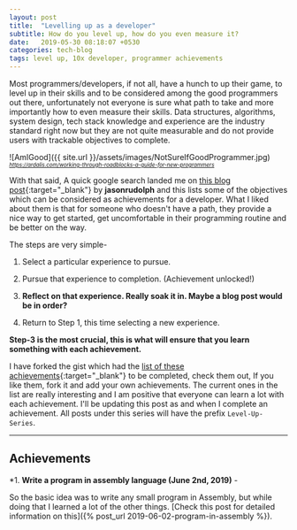 ```yaml
---
layout: post
title:  "Levelling up as a developer"
subtitle: How do you level up, how do you even measure it?
date:   2019-05-30 08:18:07 +0530
categories: tech-blog
tags: level up, 10x developer, programmer achievements
---
```

Most programmers/developers, if not all, have a hunch to up their game, to level up in their skills and to be considered among the good programmers out there, unfortunately not everyone is sure what path to take and more importantly how to even measure their skills. Data structures, algorithms, system design, tech stack knowledge and experience are the industry standard right now but they are not quite measurable and do not provide users with trackable objectives to complete.

![AmIGood]({{ site.url }}/assets/images/NotSureIfGoodProgrammer.jpg)
*<sub><sup>https://ardalis.com/working-through-roadblocks-a-guide-for-new-programmers</sup></sub>*

With that said, A quick google search landed me on [this blog post](https://jasonrudolph.com/blog/2011/08/09/programming-achievements-how-to-level-up-as-a-developer/){:target="_blank"} by **jasonrudolph** and this lists some of the objectives which can be considered as achievements for a developer. What I liked about them is that for someone who doesn't have a path, they provide a nice way to get started, get uncomfortable in their programming routine and be better on the way.

The steps are very simple-

1. Select a particular experience to pursue.

2. Pursue that experience to completion. (Achievement unlocked!)

3. **Reflect on that experience. Really soak it in. Maybe a blog post would be in order?**

4. Return to Step 1, this time selecting a new experience.

**Step-3 is the most crucial, this is what will ensure that you learn something with each achievement.**

I have forked the gist which had the [list of these achievements](https://gist.github.com/SaurabhGoyal/5f911bbef0dd5f11aaf7e8a5f7be1399){:target="_blank"} to be completed, check them out, If you like them, fork it and add your own achievements. The current ones in the list are really interesting and I am positive that everyone can learn a lot with each achievement. I'll be updating this post as and when I complete an achievement. All posts under this series will have the prefix `Level-Up-Series`.

----

Achievements
---
*1. **Write a program in assembly language (June 2nd, 2019)** -

So the basic idea was to write any small program in Assembly, but while doing that I learned a lot of the other things. [Check this post for detailed information on this]({% post_url 2019-06-02-program-in-assembly %}).
